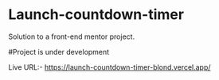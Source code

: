 # Launch-countdown-timer
Solution to a front-end mentor project.

#Project is under development

Live URL:-
https://launch-countdown-timer-blond.vercel.app/
